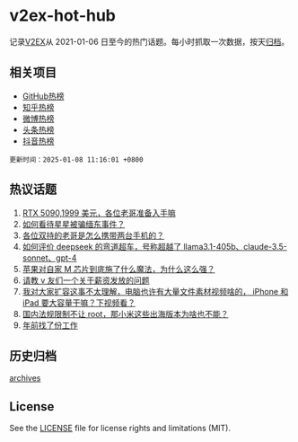 # v2ex-hot-hub

 记录[V2EX](https://www.v2ex.com/)从 2021-01-06 日至今的热门话题。每小时抓取一次数据，按天[归档](archives)。
 
 ## 相关项目

- [GitHub热榜](https://github.com/lonnyzhang423/github-hot-hub)
- [知乎热榜](https://github.com/lonnyzhang423/zhihu-hot-hub)
- [微博热榜](https://github.com/lonnyzhang423/weibo-hot-hub)
- [头条热榜](https://github.com/lonnyzhang423/toutiao-hot-hub)
- [抖音热榜](https://github.com/lonnyzhang423/douyin-hot-hub)


 `更新时间：2025-01-08 11:16:01 +0800`

## 热议话题

1. [RTX 5090,1999 美元，各位老哥准备入手嘛](https://www.v2ex.com/t/1103140)
1. [如何看待星星被骗缅东事件？](https://www.v2ex.com/t/1103371)
1. [各位双持的老哥是怎么携带两台手机的？](https://www.v2ex.com/t/1103181)
1. [如何评价 deepseek 的弯道超车，号称超越了 llama3.1-405b、claude-3.5-sonnet、gpt-4](https://www.v2ex.com/t/1103363)
1. [苹果对自家 M 芯片到底施了什么魔法，为什么这么强？](https://www.v2ex.com/t/1103173)
1. [请教 v 友们一个关于薪资发放的问题](https://www.v2ex.com/t/1103279)
1. [我对大家扩容这事不太理解，电脑也许有大量文件素材视频啥的， iPhone 和 iPad 要大容量干嘛？下视频看？](https://www.v2ex.com/t/1103224)
1. [国内法规限制不让 root，那小米这些出海版本为啥也不能？](https://www.v2ex.com/t/1103131)
1. [年前找了份工作](https://www.v2ex.com/t/1103184)

## 历史归档

[archives](archives)

## License

See the [LICENSE](LICENSE) file for license rights and limitations (MIT).
